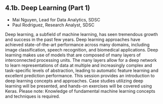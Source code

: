 ## 4.1b. Deep Learning (Part 1)

* Mai Nguyen, Lead for Data Analytics, SDSC 
* Paul Rodriguez, Research Analyst, SDSC 

Deep learning, a subfield of machine learning, has seen tremendous growth and success in the past few years. Deep learning approaches have achieved state-of-the-art performance across many domains, including image classification, speech recognition, and biomedical applications. Deep learning makes use of models that are composed of many layers of interconnected processing units. The many layers allow for a deep network to learn representations of data at multiple and increasingly complex and task-specific levels of abstraction, leading to automatic feature learning and excellent prediction performance. This session provides an introduction to deep learning concepts and approaches. Case studies utilizing deep learning will be presented, and hands-on exercises will be covered using Keras. Please note: Knowledge of fundamental machine learning concepts and techniques is required.
